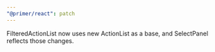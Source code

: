 ```yaml
---
"@primer/react": patch
---
```


FilteredActionList now uses new ActionList as a base, and SelectPanel reflects those changes.
